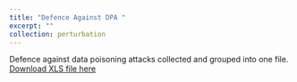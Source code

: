 ```yaml
---
title: "Defence Against DPA "
excerpt: ""
collection: perturbation
---
```


Defence against data poisoning attacks collected and grouped into one file. 
[Download XLS file here](https://github.com/phoenixml/roadmap.github.io/blob/master/files/DPA_defence.xlsx?raw=true)
